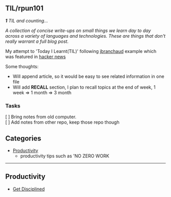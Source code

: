 ## TIL/rpun101

_**1** TIL and counting..._

_A collection of concise write-ups on small things we learn day to day across a
variety of languages and technologies. These are things that don't really
warrant a full blog post._

My attempt to 'Today I Learnt(TIL)' following [jbranchaud](https://github.com/jbranchaud/til) example which was featured in [hacker news](https://news.ycombinator.com/item?id=11068902)  

Some thoughts:  
+ Will append article, so it would be easy to see related information in one file
+ Will add **RECALL** section, I plan to recall topics at the end of week, 1 week => 1 month => 3 month

### Tasks ###
[ ] Bring notes from old computer.  
[ ] Add notes from other repo, keep those repo though  



## Categories

* [Productivity](#productivity)
    - productivity tips such as 'NO ZERO WORK 

---

## Productivity 
- [Get Disciplined](productivity/GetDisciplined.md)
